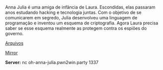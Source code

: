 Anna Julia é uma amiga de infância de Laura. Escondidas, elas passaram anos
estudando hacking e tecnologia juntas. Com o objetivo de se comunicarem em segredo,
Julia desenvolveu uma linguagem de programação e inventou um esquema de
criptografia. Agora Laura precisa saber se esse esquema realmente as protegem
contra os espiões do governo.

[Arquivos](https://static.pwn2win.party/oh_anna_julia_7450e56b01c39d3359bef3c2de4b942db078a1e79eebe275fa2bd1af3d5fc8c3.tar.gz)

[Mirror](https://drive.google.com/file/d/19BNNFmUly6z3gnAufQU2UMCX-x8g64Z1/view?usp=drivesdk)


**Server:** nc oh-anna-julia.pwn2win.party 1337
